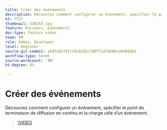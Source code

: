 ```yaml
---
title: Créer des événements
description: Découvrez comment configurer un événement, spécifier le point de terminaison de diffusion en continu et la charge utile d’un événement.
kt: 7537
thumbnail: 336253.jpg
feature: Parcours, événements
doc-type: feature video
team: PM
role: Admin, Developer
level: Beginner
source-git-commit: 16d5e81f4fc19c62dbc700ff1dfdb06cd9d01662
workflow-type: tm+mt
source-wordcount: '38'
ht-degree: 0%

---
```



# Créer des événements

Découvrez comment configurer un événement, spécifier le point de terminaison de diffusion en continu et la charge utile d’un événement.

>[!VIDEO](https://video.tv.adobe.com/v/336253?quality=12)

